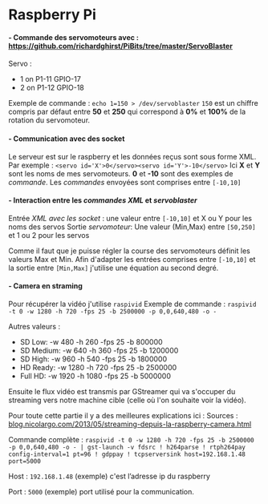 Raspberry Pi
=========

#### - Commande des servomoteurs avec : https://github.com/richardghirst/PiBits/tree/master/ServoBlaster
Servo :
 - 1 on P1-11          GPIO-17
 - 2 on P1-12          GPIO-18

Exemple de commande : `echo 1=150 > /dev/servoblaster`
`150` est un chiffre compris par défaut entre **50** et **250** qui correspond à **0%** et **100%** de la rotation du servomoteur. 

#### - Communication avec des socket
Le serveur est sur le raspberry et les données reçus sont sous forme XML.
Par exemple : `<servo id='X'>0</servo><servo id='Y'>-10</servo>`
Ici **X** et **Y** sont les noms de mes servomoteurs. **0** et **-10** sont des exemples de *commande*.
Les *commandes* envoyées sont comprises entre `[-10,10]`

#### - Interaction entre les *commandes XML* et *servoblaster*
Entrée *XML avec les socket* : une valeur entre `[-10,10]` et X ou Y pour les noms des servos
Sortie *servomoteur*: Une valeur (Min,Max) entre `[50,250]` et 1 ou 2 pour les servos

Comme il faut que je puisse régler la course des servomoteurs définit les valeurs Max et Min. Afin d'adapter les entrées comprises entre `[-10,10]` et la sortie entre `[Min,Max]` j'utilise une équation au second degré.

#### - Camera en straming
Pour récupérer la vidéo j'utilise `raspivid`
Exemple de commande : `raspivid -t 0 -w 1280 -h 720 -fps 25 -b 2500000 -p 0,0,640,480 -o -` 

Autres valeurs :
- SD Low: -w 480 -h 260 -fps 25 -b  800000
- SD Medium: -w 640 -h 360 -fps 25 -b  1200000
- SD High: -w 960 -h 540 -fps 25 -b  1800000
- HD Ready: -w 1280 -h 720 -fps 25 -b  2500000
- Full HD: -w 1920 -h 1080 -fps 25 -b  5000000

Ensuite le flux vidéo est transmis par GStreamer qui va s'occuper du streaming vers notre machine cible (celle où l'on souhaite voir la vidéo).

Pour toute cette partie il y a des meilleures explications ici : 
Sources : [blog.nicolargo.com/2013/05/streaming-depuis-la-raspberry-camera.html](http://blog.nicolargo.com/2013/05/streaming-depuis-la-raspberry-camera.html)

Commande complète : `raspivid -t 0 -w 1280 -h 720 -fps 25 -b 2500000 -p 0,0,640,480 -o - | gst-launch -v fdsrc ! h264parse ! rtph264pay config-interval=1 pt=96 ! gdppay ! tcpserversink host=192.168.1.48 port=5000`

Host : `192.168.1.48` (exemple) c'est l’adresse ip du raspberry 

Port : `5000` (exemple)  port utilisé pour la communication. 
    

